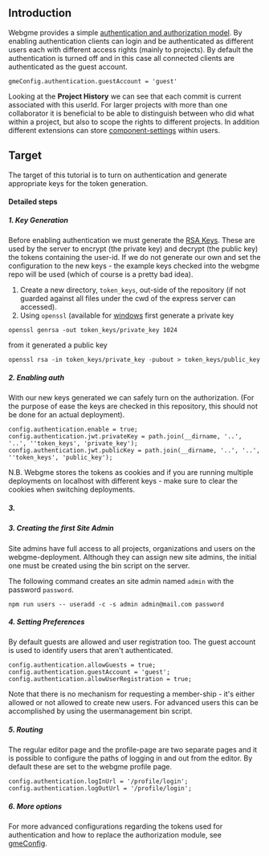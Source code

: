 ## Introduction
Webgme provides a simple [authentication and authorization model](https://github.com/webgme/webgme/wiki/Users-and-Authentication).
By enabling authentication clients can login and be authenticated as different users each with different access rights 
(mainly to projects). By default the authentication is turned off and in this case all connected clients are authenticated as the guest account.

```
gmeConfig.authentication.guestAccount = 'guest'
```

Looking at the **Project History** we can see that each commit is current associated with this userId. For larger projects 
with more than one collaborator it is beneficial to be able to distinguish between who did what within a project, but also
to scope the rights to different projects. In addition different extensions can store 
[component-settings](https://github.com/webgme/webgme/wiki/Component-Settings) within users. 


## Target
The target of this tutorial is to turn on authentication and generate appropriate keys for the token generation.

#### Detailed steps

##### 1. Key Generation
Before enabling authentication we must generate the [RSA Keys](https://en.wikipedia.org/wiki/RSA_cryptosystem). These are used 
by the server to encrypt (the private key) and decrypt (the public key) the tokens containing the user-id. 
If we do not generate our own and set the configuration to the new keys - the example keys checked into the webgme repo will 
be used (which of course is a pretty bad idea).

1. Create a new directory, `token_keys`, out-side of the repository (if not guarded against all files under the cwd of the express server can accessed).
1. Using `openssl` (available for [windows](http://gnuwin32.sourceforge.net/packages/openssl.htm) first generate a private key
```
openssl genrsa -out token_keys/private_key 1024
```
from it generated a public key
```
openssl rsa -in token_keys/private_key -pubout > token_keys/public_key
```

##### 2. Enabling auth
With our new keys generated we can safely turn on the authorization. (For the purpose of ease the keys are checked in this repository, this should not be done for an actual deployment).

```
config.authentication.enable = true;
config.authentication.jwt.privateKey = path.join(__dirname, '..', '..', ''token_keys', 'private_key');
config.authentication.jwt.publicKey = path.join(__dirname, '..', '..', ''token_keys', 'public_key');
```

N.B. Webgme stores the tokens as cookies and if you are running multiple deployments on localhost with different keys - make sure to clear the cookies when switching deployments.

##### 3. 
##### 3. Creating the first Site Admin
Site admins have full access to all projects, organizations and users on the webgme-deployment. Although they can assign new site admins, the initial one must be created using the bin script on the server.

The following command creates an site admin named `admin` with the password `password`.
```
npm run users -- useradd -c -s admin admin@mail.com password
```

##### 4. Setting Preferences
By default guests are allowed and user registration too. The guest account is used to identify users that aren't authenticated.

```
config.authentication.allowGuests = true;
config.authentication.guestAccount = 'guest';
config.authentication.allowUserRegistration = true;
```

Note that there is no mechanism for requesting a member-ship - it's either allowed or not allowed to create new users. For advanced users this can be accomplished by using the usermanagement bin script.

##### 5. Routing
The regular editor page and the profile-page are two separate pages and it is possible to configure the paths of logging in and out from the editor. By default these are set to the webgme profile page.

```
config.authentication.logInUrl = '/profile/login';
config.authentication.logOutUrl = '/profile/login';
```

##### 6. More options
For more advanced configurations regarding the tokens used for authentication and how to replace the authorization module, see [gmeConfig](https://github.com/webgme/webgme/tree/master/config#authentication).